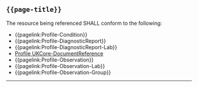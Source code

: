 ## <code>{{page-title}}</code>

The resource being referenced SHALL conform to the following:
- {{pagelink:Profile-Condition}}
- {{pagelink:Profile-DiagnosticReport}}
- {{pagelink:Profile-DiagnosticReport-Lab}}
- <a href="https://simplifier.net/hl7fhirukcorer4/ukcore-documentreference"> Profile UKCore-DocumentReference</a>
- {{pagelink:Profile-Observation}}
- {{pagelink:Profile-Observation-Lab}}
- {{pagelink:Profile-Observation-Group}}

---
